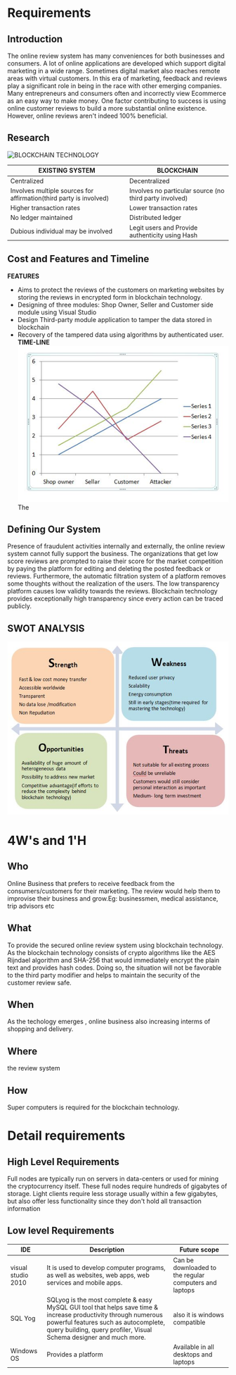 # Requirements

## Introduction

  The online review system has many conveniences for both businesses and consumers. A lot of online applications are developed which support digital marketing in a wide range. Sometimes digital market also reaches remote areas with virtual customers. In this era of marketing, feedback and reviews play a significant role in being in the race with other emerging companies. Many entrepreneurs and consumers often and incorrectly view Ecommerce as an easy way to make money. One factor contributing to success is using online customer reviews to build a more substantial online existence. However, online reviews aren't indeed 100% beneficial.

## Research

![BLOCKCHAIN TECHNOLOGY](https://cdn-clfjn.nitrocdn.com/BOVKMJlXuKUTaPhGtzOSLaYACqQnOxuY/assets/static/optimized/rev-882bc92/wp-content/uploads/elementor/thumbs/Blockchain-pa1pm9yg5hz54nzla8l7wf3ijibmvv7432hgbn9z7s.jpg)

|**EXISTING SYSTEM** | **BLOCKCHAIN** |
| --- | --- |
| Centralized | Decentralized |
| Involves multiple sources for affirmation(third party is involved)| Involves no particular source (no third party involved) |
|Higher transaction rates | Lower transaction rates |
| No ledger maintained | Distributed ledger|
|Dubious individual may be involved | Legit users and Provide authenticity using Hash |

## Cost and Features and Timeline

**FEATURES**

- Aims to protect the reviews of the customers on marketing websites by storing the reviews in encrypted form in blockchain technology.
- Designing of three modules: Shop Owner, Seller and Customer side module using Visual Studio
- Design Third-party module application to tamper the data stored in blockchain
- Recovery of the tampered data using algorithms by authenticated user.
**TIME-LINE**
![TIMELINE](https://github.com/meghuh/online-review-system-using-blockchain/blob/main/images/timeline.jpeg)
The

## Defining Our System

   Presence of fraudulent activities internally and externally, the online review system cannot fully support the business. The organizations that get low score reviews are prompted to raise their score for the market competition by paying the platform for editing and deleting the posted feedback or reviews. Furthermore, the automatic filtration system of a platform removes some thoughts without the realization of the users. The low transparency platform causes low validity towards the reviews. Blockchain technology provides exceptionally high transparency since every action can be traced publicly.

## SWOT ANALYSIS

![SWOT](https://github.com/meghuh/online-review-system-using-blockchain/blob/main/images/swot.jpeg)

# 4W&#39;s and 1&#39;H

## Who
Online Business that prefers to receive feedback from the consumers/customers for their marketing. The review would help them to improvise their business and grow.Eg: businessmen, medical assistance, trip advisors etc

## What

To provide the secured online review system using blockchain technology. As the blockchain technology consists of crypto algorithms like the AES Rijndael algorithm and SHA-256 that would immediately encrypt the plain text and provides hash codes. Doing so,  the situation will not be favorable to the third party modifier and helps to maintain the security of the customer review safe. 

## When

As the techology emerges , online business also increasing interms of shopping and delivery.

## Where

the review system 

## How

Super computers is required for the blockchain technology. 

# Detail requirements

## High Level Requirements

Full nodes are typically run on servers in data-centers or used for mining the cryptocurrency itself. These full nodes require hundreds of gigabytes of storage. Light clients require less storage usually within a few gigabytes, but also offer less functionality since they don't hold all transaction information

## Low level Requirements

   |IDE | Description| Future scope|
   | --- | --- | --- |
   |visual studio 2010 | It is used to develop computer programs, as well as websites, web apps, web services and mobile apps.| Can be downloaded to the regular computers and laptops|
   | SQL Yog | SQLyog is the most complete & easy MySQL GUI tool that helps save time & increase productivity through numerous powerful features such as autocomplete, query building, query profiler, Visual Schema designer and much more. | also it is windows compatible
   | Windows OS | Provides a platform| Available in all desktops and laptops| 
